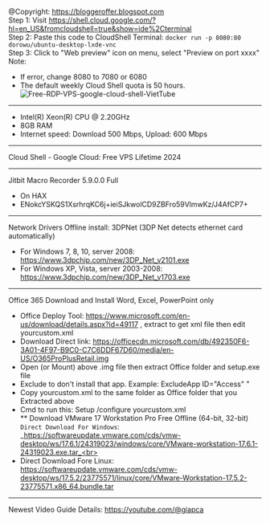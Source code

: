 @Copyright: https://bloggeroffer.blogspot.com<br>
Step 1: Visit https://shell.cloud.google.com/?hl=en_US&fromcloudshell=true&show=ide%2Cterminal<br>
Step 2: Paste this code to CloudShell Terminal: `docker run -p 8080:80 dorowu/ubuntu-desktop-lxde-vnc`<br>
Step 3: Click to "Web preview" icon on menu, select "Preview on port xxxx"<br>
Note: 
* If error, change 8080 to 7080 or 6080<br>
* The default weekly Cloud Shell quota is 50 hours.<br>
![Free-RDP-VPS-google-cloud-shell-VietTube](https://github.com/user-attachments/assets/66439255-5b6f-4baf-a49a-7907ab91bf02)
***
* Intel(R) Xeon(R) CPU @ 2.20GHz
* 8GB RAM
* Internet speed: Download 500 Mbps, Upload: 600 Mbps
***
Cloud Shell - Google Cloud: Free VPS Lifetime 2024
***
Jitbit Macro Recorder 5.9.0.0 Full<br>
* On HAX<br>
* ENokcYSKQS1XsrhrqKC6j+ieiSJkwolCD9ZBFro59VlmwKz/J4AfCP7+
***
Network Drivers Offline install: 3DPNet (3DP Net detects ethernet card automatically)<br>
* For Windows 7, 8, 10, server 2008: https://www.3dpchip.com/new/3DP_Net_v2101.exe<br>
* For Windows XP, Vista, server 2003-2008: https://www.3dpchip.com/new/3DP_Net_v1703.exe<br>
***
Office 365 Download and Install Word, Excel, PowerPoint only<br>
* Office Deploy Tool: https://www.microsoft.com/en-us/download/details.aspx?id=49117 , extract to get xml file then edit yourcustom.xml
* Download Direct link: https://officecdn.microsoft.com/db/492350F6-3A01-4F97-B9C0-C7C6DDF67D60/media/en-US/O365ProPlusRetail.img<br>
* Open (or Mount) above .img file then extract Office folder and setup.exe file<br>
* Exclude to don't install that app. Example: ExcludeApp ID="Access" "<br>
* Copy yourcustom.xml to the same folder as Office folder that you Extracted above<br>
* Cmd to run this: Setup /configure yourcustom.xml<br>
** Download VMware 17 Workstation Pro Free Offline (64-bit, 32-bit)</br>
`Direct Download For Windows`: _https://softwareupdate.vmware.com/cds/vmw-desktop/ws/17.6.1/24319023/windows/core/VMware-workstation-17.6.1-24319023.exe.tar_<br>
* Direct Download Fore Linux: https://softwareupdate.vmware.com/cds/vmw-desktop/ws/17.5.2/23775571/linux/core/VMware-Workstation-17.5.2-23775571.x86_64.bundle.tar</br>
***
Newest Video Guide Details: https://youtube.com/@giapca
